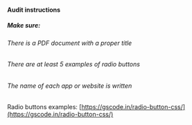 #### Audit instructions

##### Make sure: 

###### There is a PDF document with a proper title
###### There are at least 5 examples of radio buttons
###### The name of each app or website is written

Radio buttons examples: [https://gscode.in/radio-button-css/](https://gscode.in/radio-button-css/)